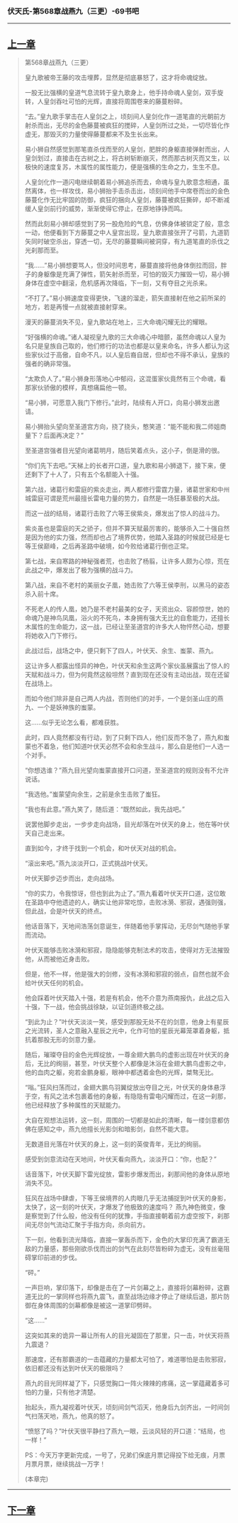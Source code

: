 ### 伏天氏-第568章战燕九（三更）-69书吧

--------
[上一章](./eab79a2e2d747a23711a630262542d1c.md)
--------


>
>
>
>第568章战燕九（三更）
>
>皇九歌被帝王藤的攻击埋葬，显然是彻底暴怒了，这才将命魂绽放。
>
>一股无比强横的皇道气息流转于皇九歌身上，他手持命魂人皇剑，双手旋转，人皇剑吞吐可怕的光辉，直接将周围卷来的藤蔓粉碎。
>
>“去。”皇九歌手掌击在人皇剑之上，顷刻间人皇剑化作一道笔直的光朝前方射杀而出，无尽的金色藤蔓被疯狂的搅碎，人皇剑所过之处，一切尽皆化作虚无，那毁灭的力量使得藤蔓都来不及生长出来。
>
>易小狮自然感觉到那笔直杀伐而至的人皇剑，肥胖的身躯直接弹射而出，人皇剑划过，直接击在古树之上，将古树斩断崩灭，然而那古树灭而又生，以极快的速度复苏，木属性的属性能力，便是强横的生命之力，生生不息。
>
>人皇剑化作一道闪电继续朝着易小狮追杀而去，命魂与皇九歌意念相通，虽然离体，也一样攻伐，易小狮抬手击杀击出，顷刻间他手中席卷而出的金色藤蔓化作无比牢固的防御，疯狂的捆向人皇剑，藤蔓被疯狂撕碎，却不断减缓人皇剑前行的威势，渐渐使得它停止，在原地铮铮而鸣。
>
>然而此刻易小狮却感觉到了另一股危险的气息，仿佛身体被锁定了般，意念一动，他便看到下方藤蔓之中人皇宫出现，皇九歌直接张开了弓箭，九道箭矢同时破空杀出，穿透一切，无尽的藤蔓瞬间被洞穿，有九道笔直的杀伐之光刹那而至。
>
>“我……”易小狮想要骂人，但没时间思考，藤蔓直接将他身体倒拉而回，胖子的身躯像是充满了弹性，箭矢射杀而至，可怕的毁灭力摧毁一切，易小狮身体在虚空中翻滚，危机感再次降临，下一刻，又有夺目之光杀来。
>
>“不打了。”易小狮速度变得更快，飞速的溜走，箭矢直接射在他之前所呆的地方，若是再慢一点就被直接射穿来。
>
>漫天的藤蔓消失不见，皇九歌站在地上，三大命魂闪耀无比的耀眼。
>
>“好强横的命魂。”诸人凝视皇九歌的三大命魂心中暗颤，虽然命魂以人皇为名只是皇族自己取的，他们修行的功法也都是以皇来命名，许多人都认为这些家伙过于高傲，自命不凡，以人皇后裔自居，但却也不得不承认，皇族的强者的确非常强。
>
>“太欺负人了。”易小狮身形落地心中郁闷，这混蛋家伙竟然有三个命魂，看那家伙骄傲的模样，真想痛扁他一顿。
>
>“易小狮，可愿意入我门下修行。”此时，陆续有人开口，向易小狮发出邀请。
>
>易小狮抬头望向至圣道宫方向，挠了挠头，憨笑道：“能不能和我二师姐商量下？后面再决定？”
>
>至圣道宫强者目光望向诸葛明月，随后笑着点头，这小子，倒是滑的很。
>
>“你们先下去吧。”天梯上的长者开口道，皇九歌和易小狮退下，接下来，便还剩下了十人了，只有五个名额能入十强。
>
>第六战，诸葛行和雷庭的紫炎走出，两人都修行雷霆力量，诸葛世家和中州城雷庭可谓是荒州最擅长雷电力量的势力，自然是一场狂暴至极的大战。
>
>而这一战的结局，诸葛行击败了六等王侯紫炎，爆发出了惊人的战斗力。
>
>紫炎虽也是雷庭的天之骄子，但并不算天赋最厉害的，能够杀入二十强自然是因为他的实力强，然而却也占了境界优势，他踏入圣路的时候就已经是七等王侯巅峰，之后再圣路中破境，如今败给诸葛行倒也正常。
>
>第七战，来自寒路的神秘强者荒，也击败了杨翦，让许多人颇为心惊，荒在此战之中，爆发出了极为强横的战斗力。
>
>第八战，来自不老村的美丽女子凰，她击败了六等王侯李刑，以黑马的姿态杀入前十席。
>
>不死老人的传人凰，她乃是不老村最美的女子，天资出众、容颜惊世，她的命魂乃是神鸟凤凰，浴火的不死鸟，本身拥有强大无比的自愈能力，还擅长木属性的生命能力，这一战，已经让至圣道宫的许多大人物怦然心动，想要将她收入门下修行。
>
>此战过后，战场之中，便只剩下了四人，叶伏天、余生、蚩蒙、燕九。
>
>这让许多人都露出怪异的神色，叶伏天和余生这两个家伙虽展露出了惊人的天赋和战斗力，但为何竟然这般坦然？直到现在还没有主动出战，现在还留在战场上。
>
>而如今他们除非是自己两人内战，否则他们的对手，一个是剑圣山庄的燕九、一个是妖神族的蚩蒙。
>
>这……似乎无论怎么看，都难获胜。
>
>此时，四人竟然都没有行动，到了只剩下四人，他们反而不急了，燕九和蚩蒙也不着急，他们知道叶伏天必然不会和余生战斗，那么自是他们一人选一个对手。
>
>“你想选谁？”燕九目光望向蚩蒙直接开口问道，至圣道宫的规则没有不允许说话。
>
>“我选他。”蚩蒙望向余生，之前是余生击败了蚩狂。
>
>“我也有此意。”燕九笑了，随后道：“既然如此，我先战吧。”
>
>说罢他脚步走出，一步步走向战场，目光却落在叶伏天的身上，他在等叶伏天自己走出来。
>
>直到如今，才终于找到一个机会，和叶伏天对战的机会。
>
>“滚出来吧。”燕九淡淡开口，正式挑战叶伏天。
>
>叶伏天脚步迈步而出，走向战场。
>
>“你的实力，令我惊讶，但也到此为止了。”燕九看着叶伏天开口道，这位敢在圣路中夺他遗迹的人，确实让他非常吃惊，击败冰漪、邪寂，遇强则强，但此战，会是叶伏天的终点。
>
>他话音落下，天地间浩荡剑意诞生，伴随着他手掌挥动，无尽剑气随他手掌而流动。
>
>叶伏天能够击败冰漪和邪寂，隐隐能够克制法术的攻击，使得对方无法摧毁他，从而被他近身击败。
>
>但是，他不一样，他是强大的剑修，没有冰漪和邪寂的弱点，自然也就不会给叶伏天任何的机会。
>
>他会踩着叶伏天踏入十强，若是有机会，他不介意为燕南报仇，此战之后入十强，下一战，他会挑战徐缺，以证剑道终极之战。
>
>“到此为止？”叶伏天淡淡一笑，感受到那股无处不在的剑意，他身上有星辰之光流转，圣人之意融入星辰之光中，化作可怕的星辰光幕笼罩着身躯，抵抗着那股无形的剑意力量。
>
>随后，璀璨夺目的金色光辉绽放，一尊金翅大鹏鸟的虚影出现在叶伏天的身后，无比的绚丽，甚至，叶伏天整个人都像是沐浴在金翅大鹏鸟虚影之中，他的血肉之躯，宛若金鹏身躯，眼神中都透着金色的光辉，桀骜无比。
>
>“嗡。”狂风扫荡而过，金翅大鹏鸟羽翼绽放出夺目之光，叶伏天的身体悬浮于空，有风之法术包裹着他的身躯，有隐隐有雷电闪耀而过，在这一刹那，他已经释放了多种属性的天赋能力。
>
>大自在观想法运转，这一刻，周围的一切都是如此的清晰，每一缕剑意都仿佛在感知之中，燕九他擅长光影剑和暗影剑，自然不能大意。
>
>无数道目光落在叶伏天的身上，这一刻的英俊青年，无比的绚丽。
>
>感受到剑意流动在天地间，叶伏天看向燕九，淡淡开口：“你，也配？”
>
>话音落下，叶伏天脚下雷光绽放，雷影步爆发而出，刹那间他的身体从原地消失不见。
>
>狂风在战场中肆虐，下等王侯境界的人肉眼几乎无法捕捉到叶伏天的身影，太快了，这一刻的叶伏天，才爆发了他极致的速度吗？
>燕九神色微变，像是察觉到了什么般，他没有任何的犹豫，手指直接朝着前方虚空按下，刹那间无尽剑气流动汇聚于手指方向，杀向前方。
>
>下一刻，他看到流光降临，直接一掌轰杀而下，金色的大掌印充满了霸道无敌的力量感，那些刚欲杀伐而出的剑气在此刻尽皆粉碎为虚无，没有丝毫阻碍掌印前进的步伐。
>
>“砰。”
>
>一声巨响，掌印落下，却像是击在了一片剑幕之上，直接将剑幕粉碎，这霸道无比的一掌同样也将燕九震飞，直至战场边缘才停止了继续后退，那片防御在身体周围的剑幕都像是被这一道掌印劈碎。
>
>“这……”
>
>这突如其来的诡异一幕让所有人的目光凝固在了那里，只一击，叶伏天将燕九震退？
>
>那速度，还有那霸道的一击蕴藏的力量都太可怕了，难道哪怕是击败邪寂，依旧都还没有达到叶伏天的极限吗？
>
>燕九的目光同样凝了下，只感觉胸口一阵火辣辣的疼痛，这一掌蕴藏着多可怕的力量，只有他才清楚。
>
>抬起头，燕九凝视着叶伏天，顷刻间剑气滔天，他身后九剑齐出，一时间剑气扫荡天地，燕九，他真的怒了。
>
>“愤怒了吗？”叶伏天很平静扫了燕九一眼，云淡风轻的开口道：“结局，也一样！”
>
>PS：今天万字更新完成，一号了，兄弟们保底月票记得投下给无痕，月票月票月票，继续挑战一万字！
>
>(本章完)
>
>

--------
[下一章](./6cf93ab90d7e37aeeeaca1c545ce231b.md)
--------
